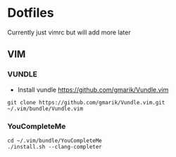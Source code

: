 Dotfiles
========

Currently just vimrc but will add more later

VIM
---

### VUNDLE

* Install vundle https://github.com/gmarik/Vundle.vim

```
git clone https://github.com/gmarik/Vundle.vim.git ~/.vim/bundle/Vundle.vim
```

### YouCompleteMe

```
cd ~/.vim/bundle/YouCompleteMe
./install.sh --clang-completer
```
